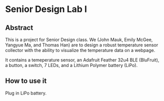 # Senior Design Lab I

## Abstract

This is a project for Senior Design class. We (John Mauk, Emily McGee, Yangyue Ma, and Thomas Han) are to design a robust temperature sensor collector with the ability to visualize the temperature data on a webpage.

It contains a temeperature sensor, an Adafruit Feather 32u4 BLE (BluFruit), a button, a switch, 7 LEDs, and a Lithium Polymer battery (LiPo).

## How to use it

Plug in LiPo battery.

